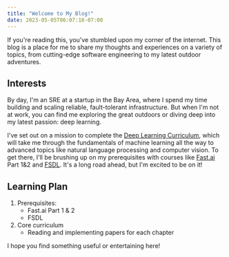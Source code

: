 ```yaml
---
title: "Welcome to My Blog!"
date: 2023-05-05T06:07:18-07:00
---
```


If you're reading this, you've stumbled upon my corner of the internet. This blog is a place for me to share my thoughts and experiences on a variety of topics, from cutting-edge software engineering to my latest outdoor adventures.

## Interests

By day, I'm an SRE at a startup in the Bay Area, where I spend my time building and scaling reliable, fault-tolerant infrastructure. But when I'm not at work, you can find me exploring the great outdoors or diving deep into my latest passion: deep learning.

I've set out on a mission to complete the [Deep Learning Curriculum](https://github.com/jacobhilton/deep_learning_curriculum#how-to-use-this-curriculum), which will take me through the fundamentals of machine learning all the way to advanced topics like natural language processing and computer vision. To get there, I'll be brushing up on my prerequisites with courses like [Fast.ai](https://www.fast.ai/) Part 1&2 and [FSDL](https://fullstackdeeplearning.com/). It's a long road ahead, but I'm excited to be on it!

## Learning Plan

1. Prerequisites:
    - Fast.ai Part 1 & 2
    - FSDL
2. Core curriculum
    - Reading and implementing papers for each chapter

I hope you find something useful or entertaining here!
